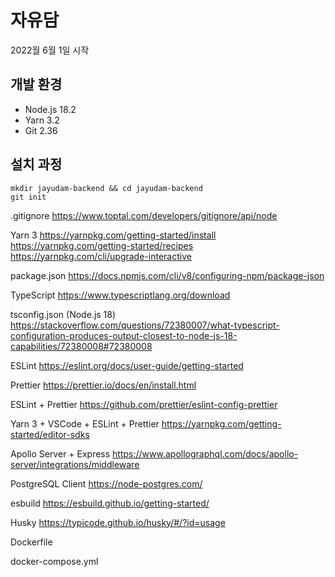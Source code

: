 # 자유담

2022월 6월 1일 시작

## 개발 환경

- Node.js 18.2
- Yarn 3.2
- Git 2.36

## 설치 과정

```
mkdir jayudam-backend && cd jayudam-backend
git init
```

.gitignore
https://www.toptal.com/developers/gitignore/api/node

Yarn 3
https://yarnpkg.com/getting-started/install
https://yarnpkg.com/getting-started/recipes
https://yarnpkg.com/cli/upgrade-interactive

package.json
https://docs.npmjs.com/cli/v8/configuring-npm/package-json

TypeScript
https://www.typescriptlang.org/download

tsconfig.json (Node.js 18)
https://stackoverflow.com/questions/72380007/what-typescript-configuration-produces-output-closest-to-node-js-18-capabilities/72380008#72380008

ESLint
https://eslint.org/docs/user-guide/getting-started

Prettier
https://prettier.io/docs/en/install.html

ESLint + Prettier
https://github.com/prettier/eslint-config-prettier

Yarn 3 + VSCode + ESLint + Prettier
https://yarnpkg.com/getting-started/editor-sdks

Apollo Server + Express
https://www.apollographql.com/docs/apollo-server/integrations/middleware

PostgreSQL Client
https://node-postgres.com/

esbuild
https://esbuild.github.io/getting-started/

Husky
https://typicode.github.io/husky/#/?id=usage

Dockerfile

docker-compose.yml
